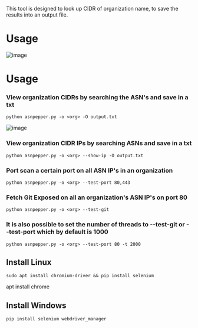 This tool is designed to look up CIDR of organization name, to save the results into an output file.

# Usage
![image](https://user-images.githubusercontent.com/54555784/188219497-a42b93c4-cab7-41d2-9225-25152529f223.png)
# Usage 

### View organization CIDRs by searching the ASN's and save in a txt
```
python asnpepper.py -o <org> -O output.txt
```
![image](https://user-images.githubusercontent.com/54555784/188293281-8bfa8d1c-820e-4478-8b80-fa01990757a6.png)

### View organization CIDR IPs by searching ASNs and save in a txt
```
python asnpepper.py -o <org> --show-ip -O output.txt
```
### Port scan a certain port on all ASN IP's in an organization
```
python asnpepper.py -o <org> --test-port 80,443
```
### Fetch Git Exposed on all an organization's ASN IP's on port 80
```
python asnpepper.py -o <org> --test-git

```
### It is also possible to set the number of threads to --test-git or --test-port which by default is 1000
```
python asnpepper.py -o <org> --test-port 80 -t 2000
```
## Install Linux 
```
sudo apt install chromium-driver && pip install selenium
```
apt install chrome
## Install Windows  
```
pip install selenium webdriver_manager
```
